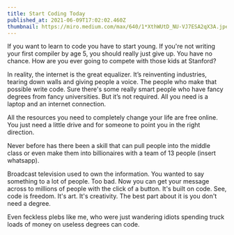 ```yaml
---
title: Start Coding Today
published_at: 2021-06-09T17:02:02.460Z
thumbnail: https://miro.medium.com/max/640/1*XthWUtD_NU-VJ7ESA2qX3A.jpeg
---
```

If you want to learn to code you have to start young. If you're not writing your first compiler by age 5, you should really just give up. You have no chance. How are you ever going to compete with those kids at Stanford?

In reality, the internet is the great equalizer. It’s reinventing industries, tearing down walls and giving people a voice. The people who make that possible write code. Sure there's some really smart people who have fancy degrees from fancy universities. But it’s not required. All you need is a laptop and an internet connection.

All the resources you need to completely change your life are free online. You just need a little drive and for someone to point you in the right direction.

Never before has there been a skill that can pull people into the middle class or even make them into billionaires with a team of 13 people (insert whatsapp).

Broadcast television used to own the information. You wanted to say something to a lot of people. Too bad. Now you can get your message across to millions of people with the click of a button. It's built on code. See, code is freedom. It's art. It's creativity. The best part about it is you don't need a degree.

Even feckless plebs like me, who were just wandering idiots spending truck loads of money on useless degrees can code.
